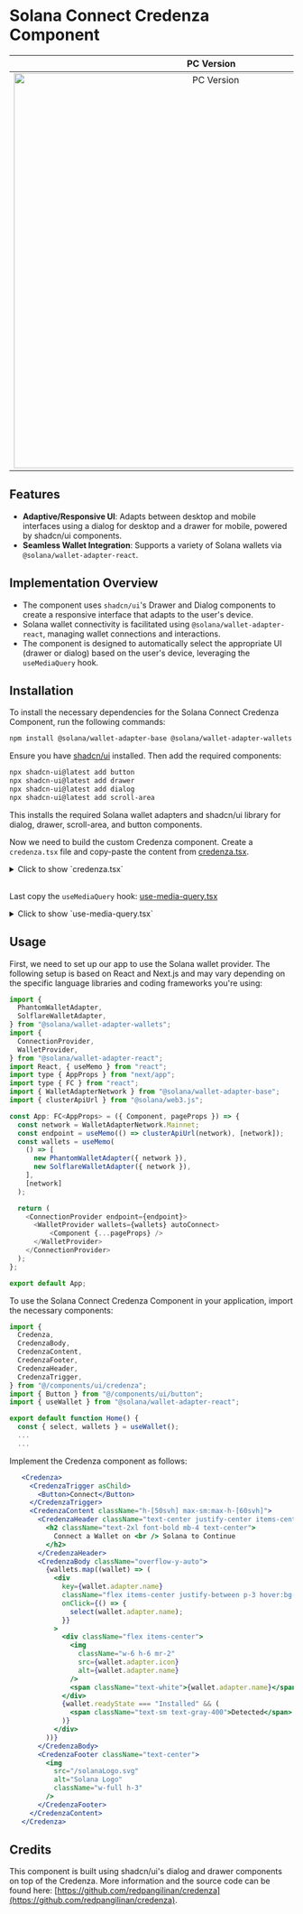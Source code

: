 # Solana Connect Credenza Component

| PC Version | Mobile Version |
|:----------:|:--------------:|
| <img src="https://github.com/BankkRoll/solana-credenza/assets/106103625/204e21d4-910e-40e9-8cc9-a7c3d898942d" alt="PC Version" width="700"> | <img src="https://github.com/BankkRoll/solana-credenza/assets/106103625/69ff78bf-1fcc-4c0a-bc75-d2922f1130c7" alt="Mobile Version" width="200"> |

## Features
- **Adaptive/Responsive UI**: Adapts between desktop and mobile interfaces using a dialog for desktop and a drawer for mobile, powered by shadcn/ui components.
- **Seamless Wallet Integration**: Supports a variety of Solana wallets via `@solana/wallet-adapter-react`.

## Implementation Overview
- The component uses `shadcn/ui`'s Drawer and Dialog components to create a responsive interface that adapts to the user's device.
- Solana wallet connectivity is facilitated using `@solana/wallet-adapter-react`, managing wallet connections and interactions.
- The component is designed to automatically select the appropriate UI (drawer or dialog) based on the user's device, leveraging the `useMediaQuery` hook.

## Installation

To install the necessary dependencies for the Solana Connect Credenza Component, run the following commands:

```sh
npm install @solana/wallet-adapter-base @solana/wallet-adapter-wallets @solana/wallet-adapter-react @solana/web3.js
```

Ensure you have [shadcn/ui](https://ui.shadcn.com/docs/installation) installed. Then add the required components:

```sh
npx shadcn-ui@latest add button
npx shadcn-ui@latest add drawer
npx shadcn-ui@latest add dialog
npx shadcn-ui@latest add scroll-area
```

This installs the required Solana wallet adapters and shadcn/ui library for dialog, drawer, scroll-area, and button components.

Now we need to build the custom Credenza component. Create a `credenza.tsx` file and copy-paste the content from [credenza.tsx](src/components/ui/credenza.tsx).
<details>
<summary>Click to show `credenza.tsx`</summary>

```tsx
"use client";

import * as React from "react";

import {
  Dialog,
  DialogClose,
  DialogContent,
  DialogDescription,
  DialogFooter,
  DialogHeader,
  DialogTitle,
  DialogTrigger,
} from "@/components/ui/dialog";
import {
  Drawer,
  DrawerClose,
  DrawerContent,
  DrawerDescription,
  DrawerFooter,
  DrawerHeader,
  DrawerTitle,
  DrawerTrigger,
} from "@/components/ui/drawer";

import { ScrollArea } from "@/components/ui/scroll-area";
import { cn } from "@/lib/utils";
import { useMediaQuery } from "@/components/ui/use-media-query";

interface BaseProps {
  children: React.ReactNode;
}

interface RootCredenzaProps extends BaseProps {
  open?: boolean;
  onOpenChange?: (open: boolean) => void;
}

interface CredenzaProps extends BaseProps {
  className?: string;
  asChild?: true;
}

const desktop = "(min-width: 768px)";

const Credenza = ({ children, ...props }: RootCredenzaProps) => {
  const isDesktop = useMediaQuery(desktop);
  const Credenza = isDesktop ? Dialog : Drawer;

  return <Credenza {...props}>{children}</Credenza>;
};

const CredenzaTrigger = ({ className, children, ...props }: CredenzaProps) => {
  const isDesktop = useMediaQuery(desktop);
  const CredenzaTrigger = isDesktop ? DialogTrigger : DrawerTrigger;

  return (
    <CredenzaTrigger className={className} {...props}>
      {children}
    </CredenzaTrigger>
  );
};

const CredenzaClose = ({ className, children, ...props }: CredenzaProps) => {
  const isDesktop = useMediaQuery(desktop);
  const CredenzaClose = isDesktop ? DialogClose : DrawerClose;

  return (
    <CredenzaClose className={className} {...props}>
      {children}
    </CredenzaClose>
  );
};

const CredenzaContent = ({ className, children, ...props }: CredenzaProps) => {
  const isDesktop = useMediaQuery(desktop);
  const CredenzaContent = isDesktop ? DialogContent : DrawerContent;

  return (
    <CredenzaContent className={className} {...props}>
      {children}
    </CredenzaContent>
  );
};

const CredenzaDescription = ({
  className,
  children,
  ...props
}: CredenzaProps) => {
  const isDesktop = useMediaQuery(desktop);
  const CredenzaDescription = isDesktop ? DialogDescription : DrawerDescription;

  return (
    <CredenzaDescription className={className} {...props}>
      {children}
    </CredenzaDescription>
  );
};

const CredenzaHeader = ({ className, children, ...props }: CredenzaProps) => {
  const isDesktop = useMediaQuery(desktop);
  const CredenzaHeader = isDesktop ? DialogHeader : DrawerHeader;

  return (
    <CredenzaHeader className={className} {...props}>
      {children}
    </CredenzaHeader>
  );
};

const CredenzaTitle = ({ className, children, ...props }: CredenzaProps) => {
  const isDesktop = useMediaQuery(desktop);
  const CredenzaTitle = isDesktop ? DialogTitle : DrawerTitle;

  return (
    <CredenzaTitle className={className} {...props}>
      {children}
    </CredenzaTitle>
  );
};

const CredenzaBody = ({ className, children, ...props }: CredenzaProps) => {
  return (
    <ScrollArea className={cn("px-4 md:px-0", className)} {...props}>
      {children}
    </ScrollArea>
  );
};

const CredenzaFooter = ({ className, children, ...props }: CredenzaProps) => {
  const isDesktop = useMediaQuery(desktop);
  const CredenzaFooter = isDesktop ? DialogFooter : DrawerFooter;

  return (
    <CredenzaFooter className={className} {...props}>
      {children}
    </CredenzaFooter>
  );
};

export {
  Credenza,
  CredenzaTrigger,
  CredenzaClose,
  CredenzaContent,
  CredenzaDescription,
  CredenzaHeader,
  CredenzaTitle,
  CredenzaBody,
  CredenzaFooter,
};
```
</details>
<br />

Last copy the `useMediaQuery` hook: [use-media-query.tsx](src/components/ui/use-media-query.tsx)
<details>
<summary>Click to show `use-media-query.tsx`</summary>

```tsx
import * as React from "react"

export function useMediaQuery(query: string) {
  const [value, setValue] = React.useState(false)

  React.useEffect(() => {
    function onChange(event: MediaQueryListEvent) {
      setValue(event.matches)
    }

    const result = matchMedia(query)
    result.addEventListener("change", onChange)
    setValue(result.matches)

    return () => result.removeEventListener("change", onChange)
  }, [query])

  return value
}
```
</details>

## Usage
First, we need to set up our app to use the Solana wallet provider. The following setup is based on React and Next.js and may vary depending on the specific language libraries and coding frameworks you're using:

```javascript
import {
  PhantomWalletAdapter,
  SolflareWalletAdapter,
} from "@solana/wallet-adapter-wallets";
import {
  ConnectionProvider,
  WalletProvider,
} from "@solana/wallet-adapter-react";
import React, { useMemo } from "react";
import type { AppProps } from "next/app";
import type { FC } from "react";
import { WalletAdapterNetwork } from "@solana/wallet-adapter-base";
import { clusterApiUrl } from "@solana/web3.js";

const App: FC<AppProps> = ({ Component, pageProps }) => {
  const network = WalletAdapterNetwork.Mainnet;
  const endpoint = useMemo(() => clusterApiUrl(network), [network]);
  const wallets = useMemo(
    () => [
      new PhantomWalletAdapter({ network }),
      new SolflareWalletAdapter({ network }),
    ],
    [network]
  );

  return (
    <ConnectionProvider endpoint={endpoint}>
      <WalletProvider wallets={wallets} autoConnect>
          <Component {...pageProps} />
      </WalletProvider>
    </ConnectionProvider>
  );
};

export default App;
```

To use the Solana Connect Credenza Component in your application, import the necessary components:

```javascript
import {
  Credenza,
  CredenzaBody,
  CredenzaContent,
  CredenzaFooter,
  CredenzaHeader,
  CredenzaTrigger,
} from "@/components/ui/credenza";
import { Button } from "@/components/ui/button";
import { useWallet } from "@solana/wallet-adapter-react";

export default function Home() {
  const { select, wallets } = useWallet();
  ...
  ...
```

Implement the Credenza component as follows:

```jsx
   <Credenza>
     <CredenzaTrigger asChild>
       <Button>Connect</Button>
     </CredenzaTrigger>
     <CredenzaContent className="h-[50svh] max-sm:max-h-[60svh]">
       <CredenzaHeader className="text-center justify-center items-center">
         <h2 className="text-2xl font-bold mb-4 text-center">
           Connect a Wallet on <br /> Solana to Continue
         </h2>
       </CredenzaHeader>
       <CredenzaBody className="overflow-y-auto">
         {wallets.map((wallet) => (
           <div
             key={wallet.adapter.name}
             className="flex items-center justify-between p-3 hover:bg-gray-800 rounded cursor-pointer"
             onClick={() => {
               select(wallet.adapter.name);
             }}
           >
             <div className="flex items-center">
               <img
                 className="w-6 h-6 mr-2"
                 src={wallet.adapter.icon}
                 alt={wallet.adapter.name}
               />
               <span className="text-white">{wallet.adapter.name}</span>
             </div>
             {wallet.readyState === "Installed" && (
               <span className="text-sm text-gray-400">Detected</span>
             )}
           </div>
         ))}
       </CredenzaBody>
       <CredenzaFooter className="text-center">
         <img
           src="/solanaLogo.svg"
           alt="Solana Logo"
           className="w-full h-3"
         />
       </CredenzaFooter>
     </CredenzaContent>
   </Credenza>
```

## Credits

This component is built using shadcn/ui's dialog and drawer components on top of the Credenza. More information and the source code can be found here: [https://github.com/redpangilinan/credenza](https://github.com/redpangilinan/credenza).
